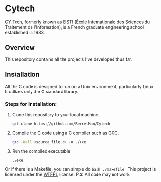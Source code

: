 # Cytech
[CY Tech](https://cytech.cyu.fr/), formerly known as EISTI (École Internationale des Sciences du Traitement de l'Information), is a French graduate engineering school established in 1983.

## Overview
This repository contains all the projects I've developed thus far.

## Installation
All the C code is designed to run on a Unix environment, particularly Linux. It utilizes only the C standard library.

### Steps for Installation:
1. Clone this repository to your local machine.
   ```bash
   git clone https://github.com/BerretMan/Cytech
    ```
2. Compile the C code using a C compiler such as GCC.
    ```bash
    gcc -Wall <source_file.c> -o ./exe
     ```
3. Run the compiled executable
    ```bash
    ./exe
     ```
Or if there is a Makefile, you can simple do 
    ```bash
    ./makefile
    ```
This project is licensed under the [WTFPL](https://choosealicense.com/licenses/wtfpl/) license. P.S: All code may not work. 
